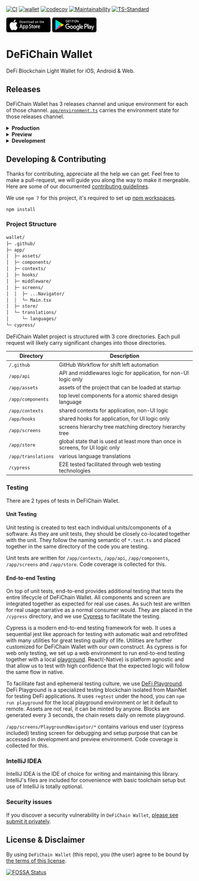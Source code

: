 [![CI](https://github.com/DeFiCh/wallet/actions/workflows/ci.yml/badge.svg)](https://github.com/DeFiCh/wallet/actions/workflows/ci.yml)
[![wallet](https://img.shields.io/endpoint?url=https://dashboard.cypress.io/badge/count/oqk3fk/main&style=flat&logo=cypress)](https://dashboard.cypress.io/projects/oqk3fk/runs)
[![codecov](https://codecov.io/gh/DeFiCh/wallet/branch/main/graph/badge.svg?token=83SCBQBEVJ)](https://codecov.io/gh/DeFiCh/wallet)
[![Maintainability](https://api.codeclimate.com/v1/badges/30297425fadcab8fbba4/maintainability)](https://codeclimate.com/github/DeFiCh/wallet/maintainability)
[![TS-Standard](https://badgen.net/badge/code%20style/ts-standard/blue?icon=typescript)](https://github.com/standard/ts-standard)
<div>
  <a href="https://apps.apple.com/us/app/defichain-wallet/id1572472820"><img width="120" height="40" src="/.github/images/app_store.svg" alt="app store" /></a>
  <a href='https://play.google.com/store/apps/details?id=com.defichain.app'><img width="120" height="40" alt='Get it on Google Play' src='/.github/images/play_store.svg'/></a>
</div>

# DeFiChain Wallet

DeFi Blockchain Light Wallet for iOS, Android & Web.

## Releases

DeFiChain Wallet has 3 releases channel and unique environment for each of those channel. [`app/environment.ts`](/app/environment.ts) carries the environment state for those releases channel.

<details>
<summary><b>Production</b></summary>

Created by Expo Application Service and configured in [`eas.json`](/eas.json), it creates a native build
with [`release-publish.yml`](/.github/workflows/eas-publish.yml) workflow on type "published". Builds can only be
triggered by DeFiChain engineers, they are automatically uploaded into native app store for distribution.

In the production environment, only **MainNet** is available, and debugging is not enabled.

</details>

<details>
<summary><b>Preview</b></summary>

Preview builds are created by 2 workflow. First at each pull request
via [`expo-preview.yml`](/.github/workflows/expo-preview.yml) workflow, release are prefixed `pr-preview-`. Secondly
at  [`release-publish.yml`](/.github/workflows/eas-publish.yml) workflow on type "prereleased".

In the preview environment, all networks are available, and debugging is enabled.

</details>

<details>
<summary><b>Development</b></summary>

Development builds are created on local machine and not triggered by any CI workflow.

In the development environment, all playground networks are available, and debugging is enabled.

</details>

## Developing & Contributing

Thanks for contributing, appreciate all the help we can get. Feel free to make a pull-request, we will guide you along
the way to make it mergeable. Here are some of our documented [contributing guidelines](CONTRIBUTING.md).

We use `npm 7` for this project, it's required to set
up [npm workspaces](https://docs.npmjs.com/cli/v7/using-npm/workspaces).

```shell
npm install
```

### Project Structure

```txt
wallet/
├─ .github/
├─ app/
│  ├─ assets/
│  ├─ components/
│  ├─ contexts/
│  ├─ hooks/
│  ├─ middleware/
│  ├─ screens/
│  │  ├─ ...Navigator/
│  │  └─ Main.tsx
│  ├─ store/
│  └─ translations/
│     └─ languages/
└─ cypress/
```

DeFiChain Wallet project is structured with 3 core directories. Each pull request will likely carry significant changes
into those directories.

Directory               | Description
------------------------|-------------
`/.github`              | GitHub Workflow for shift left automation
`/app/api`              | API and middlewares logic for application, for non-UI logic only
`/app/assets`           | assets of the project that can be loaded at startup
`/app/components`       | top level components for a atomic shared design language
`/app/contexts`         | shared contexts for application, non-UI logic
`/app/hooks`            | shared hooks for application, for UI logic only
`/app/screens`          | screens hierarchy tree matching directory hierarchy tree
`/app/store`            | global state that is used at least more than once in screens, for UI logic only
`/app/translations`     | various language translations
`/cypress`              | E2E tested facilitated through web testing technologies

### Testing

There are 2 types of tests in DeFiChain Wallet.

#### Unit Testing

Unit testing is created to test each individual units/components of a software. As they are unit tests, they should be
closely co-located together with the unit. They follow the naming semantic of `*.test.ts` and placed together in the
same directory of the code you are testing.

Unit tests are written for `/app/contexts`, `/app/api`, `/app/components`, `/app/screens` and `/app/store`. Code
coverage is collected for this.

#### End-to-end Testing

On top of unit tests, end-to-end provides additional testing that tests the entire lifecycle of DeFiChain Wallet. All
components and screen are integrated together as expected for real use cases. As such test are written for real usage
narrative as a normal consumer would. They are placed in the `/cypress` directory, and we
use [Cypress](https://github.com/cypress-io/cypress) to facilitate the testing.

Cypress is a modern end-to-end testing framework for web. It uses a sequential jest like approach for testing with
automatic wait and retrofitted with many utilities for great testing quality of life. Utilities are further customized
for DeFiChain Wallet with our own construct. As cypress is for web only testing, we set up a web environment to run
end-to-end testing together with a local [playground](https://github.com/DeFiCh/playground). React(-Native) is platform
agnostic and that allow us to test with high confidence that the expected logic will follow the same flow in native.

To facilitate fast and ephemeral testing culture, we use [DeFi Playground](https://github.com/DeFiCh/playground). DeFi
Playground is a specialized testing blockchain isolated from MainNet for testing DeFi applications. It uses `regtest`
under the hood, you can `npm run playground` for the local playground environment or let it default to remote. Assets
are not real, it can be minted by anyone. Blocks are generated every 3 seconds, the chain resets daily on remote
playground.

`/app/screens/PlaygroundNavigator/*` contains various end user (cypress included) testing screen for debugging and setup
purpose that can be accessed in development and preview environment. Code coverage is collected for this.

### IntelliJ IDEA

IntelliJ IDEA is the IDE of choice for writing and maintaining this library. IntelliJ's files are included for
convenience with basic toolchain setup but use of IntelliJ is totally optional.

### Security issues

If you discover a security vulnerability in
`DeFiChain Wallet`, [please see submit it privately](https://github.com/DeFiCh/.github/blob/main/SECURITY.md).

## License & Disclaimer

By using `DeFiChain Wallet` (this repo), you (the user) agree to be bound by [the terms of this license](LICENSE).

[![FOSSA Status](https://app.fossa.com/api/projects/git%2Bgithub.com%2FDeFiCh%2Fwallet.svg?type=large)](https://app.fossa.com/projects/git%2Bgithub.com%2FDeFiCh%2Fwallet?ref=badge_large)
